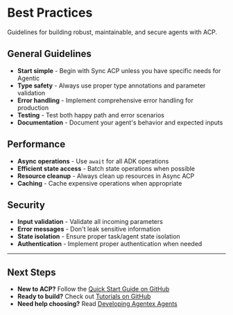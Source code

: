 # Best Practices

Guidelines for building robust, maintainable, and secure agents with ACP.

## General Guidelines

- **Start simple** - Begin with Sync ACP unless you have specific needs for Agentic
- **Type safety** - Always use proper type annotations and parameter validation
- **Error handling** - Implement comprehensive error handling for production
- **Testing** - Test both happy path and error scenarios
- **Documentation** - Document your agent's behavior and expected inputs

## Performance

- **Async operations** - Use `await` for all ADK operations
- **Efficient state access** - Batch state operations when possible
- **Resource cleanup** - Always clean up resources in Async ACP
- **Caching** - Cache expensive operations when appropriate

## Security

- **Input validation** - Validate all incoming parameters
- **Error messages** - Don't leak sensitive information
- **State isolation** - Ensure proper task/agent state isolation
- **Authentication** - Implement proper authentication when needed

---

## Next Steps

- **New to ACP?** Follow the [Quick Start Guide on GitHub](https://github.com/scaleapi/scale-agentex#quick-start)
- **Ready to build?** Check out [Tutorials on GitHub](https://github.com/scaleapi/scale-agentex-python/tree/main/examples/tutorials)
- **Need help choosing?** Read [Developing Agentex Agents](../developing_agentex_agents.md)
